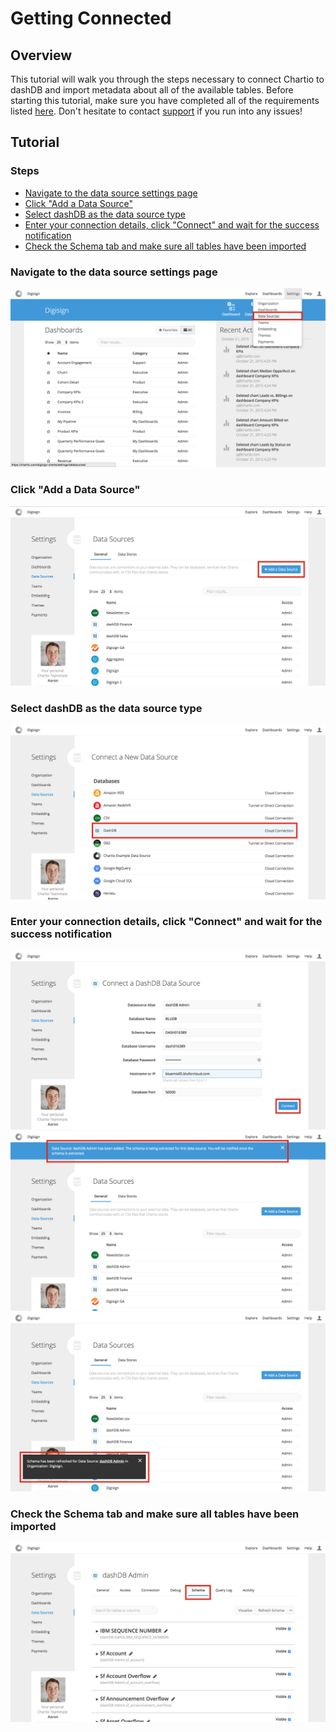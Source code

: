 # Getting Connected


## Overview
This tutorial will walk you through the steps necessary to connect Chartio to dashDB and import
metadata about all of the available tables. Before starting this tutorial, make sure you have
completed all of the requirements listed [here](../README.md#requirements). Don't hesitate to
contact [support](../support/README.md) if you run into any issues!


## Tutorial

### Steps
- [Navigate to the data source settings page](#navigate-to-the-data-source-settings-page)
- [Click "Add a Data Source"](#click-add-a-data-source)
- [Select dashDB as the data source type](#select-dashdb-as-the-data-source-type)
- [Enter your connection details, click "Connect" and wait for the success notification](#enter-your-connection-details-click-connect-and-wait-for-the-success-notification)
- [Check the Schema tab and make sure all tables have been imported](#check-the-schema-tab-and-make-sure-all-tables-have-been-imported)

### Navigate to the data source settings page
![Navigate to the data source settings page](./img/00-settings-dropdown.png)

### Click "Add a Data Source"
![Click "Add a Data Source"](./img/01-settings.png)

### Select dashDB as the data source type
![Select dashDB as the data source type](./img/02-new-data-source.png)

### Enter your connection details, click "Connect" and wait for the success notification
![Enter your connection details](./img/03-connection-details.png)
![Click "Connect"](./img/04-connect.png)
![Wait for the success notification](./img/05-success-notification.png)

### Check the Schema tab and make sure all tables have been imported
![Wait for success notification and check the Schema tab](./img/06-schema.png)
